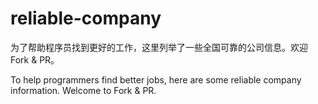 # reliable-company

为了帮助程序员找到更好的工作，这里列举了一些全国可靠的公司信息。欢迎Fork & PR。

To help programmers find better jobs, here are some reliable company information. Welcome to Fork & PR.
